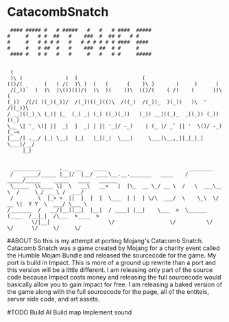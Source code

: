 CatacombSnatch
==============
```
 #### ##### #   # #####   #   #   # ####  ##### 
#     #   # #  ##   #    ###  #  ## #   # #     
#     #   # # # #   #   # # # # # # ####  ####  
#     #   # ##  #   #    ###  ##  # #     #     
 #### #   # #   #   #     #   #   # #     ##### 


 (                                                                         
 )\ )              )  (                     (                              
(()/(       (   ( /(  )\ )  (   (      (    )\ )       )     )      (      
 /(_))`  )  )\  )\())(()/(  )\  )(    ))\  (()/(    ( /(    (      ))\ (   
(_))  /(/( ((_)(_))/  /(_))((_)(()\  /((_)  /(_))_  )(_))   )\  ' /((_))\  
/ __|((_)_\ (_)| |_  (_) _| (_) ((_)(_))   (_)) __|((_)_  _((_)) (_)) ((_) 
\__ \| '_ \)| ||  _|  |  _| | || '_|/ -_)    | (_ |/ _` || '  \()/ -_)(_-< 
|___/| .__/ |_| \__|  |_|   |_||_|  \___|     \___|\__,_||_|_|_| \___|/__/ 
     |_|                                                                  


  _________      .__  __    _____                          ________                              
 /   _____/_____ |__|/  |__/ ____\__.__._______   ____    /  _____/_____    _____   ____   ______
 \_____  \\____ \|  \   __\   __<   |  |\_  __ \_/ __ \  /   \  ___\__  \  /     \_/ __ \ /  ___/
 /        \  |_> >  ||  |  |  |  \___  | |  | \/\  ___/  \    \_\  \/ __ \|  Y Y  \  ___/ \___ \ 
/_______  /   __/|__||__|  |__|  / ____| |__|    \___  >  \______  (____  /__|_|  /\___  >____  >
        \/|__|                   \/                  \/          \/     \/      \/     \/     \/ 
```
#ABOUT
So this is my attempt at porting Mojang's Catacomb Snatch. Catacomb Snatch was a
game created by Mojang for a charity event called the Humble Mojam Bundle and
released the sourcecode for the game. My port is build in Impact. This is more of
a ground up rewrite than a port and this version will be a little different. I am
releasing only part of the source code because Impact costs money and releasing
the full sourcecode would basically allow you to gain Impact for free. I am
releasing a baked version of the game along with the full sourcecode for the page,
all of the entiteis, server side code, and art assets.

#TODO
Build AI
Build map
Implement sound
